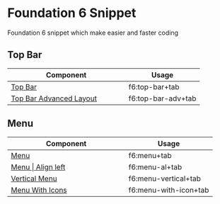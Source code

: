 # Foundation 6 Snippet
Foundation 6 snippet which make easier and faster coding

<h2>Top Bar</h2>
<table> 
  <thead>
    <tr>
      <th width="250">Component</th>
      <th>Usage</th>
    </tr>
  </thead>
  <tbody>
    <tr>
      <td><a href="http://foundation.zurb.com/sites/docs/top-bar.html" target="_blank">Top Bar</a></td>
      <td>f6:top-bar+tab</td>
    </tr>
    <tr>
      <td><a href="http://foundation.zurb.com/sites/docs/top-bar.html#advanced-layout" target="_blank">Top Bar Advanced Layout</a></td>
      <td>f6:top-bar-adv+tab</td>
    </tr>
  </tbody>
</table>
<h2>Menu</h2>
<table> 
  <thead>
    <tr>
      <th width="250">Component</th>
      <th>Usage</th>
    </tr>
  </thead>
  <tbody>
    <tr>
      <td><a href="http://foundation.zurb.com/sites/docs/menu.html" target="_blank">Menu</a></td>
      <td>f6:menu+tab</td>
    </tr>
    <tr>
      <td><a href="http://foundation.zurb.com/sites/docs/menu.html" target="_blank">Menu | Align left</a></td>
      <td>f6:menu-al+tab</td>
    </tr>
    <tr>
      <td><a href="http://foundation.zurb.com/sites/docs/top-bar.html#vertical-menu" target="_blank">Vertical Menu</a></td>
      <td>f6:menu-vertical+tab</td>
    </tr>
    <tr>
      <td><a href="http://foundation.zurb.com/sites/docs/top-bar.html#vertical-menu" target="_blank">Menu With Icons</a></td>
      <td>f6:menu-with-icon+tab</td>
    </tr>
  </tbody>
</table>
